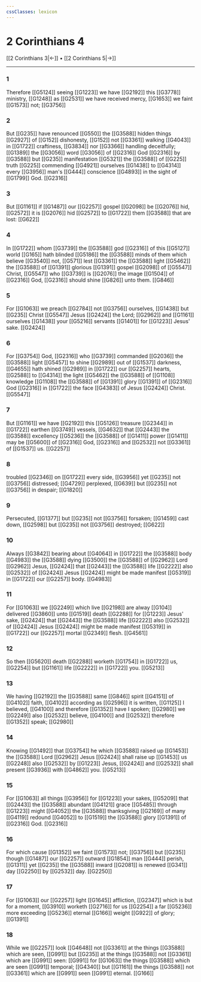 ```yaml
---
cssClasses: lexicon
---
```

# 2 Corinthians 4

[[2 Corinthians 3|←]] • [[2 Corinthians 5|→]]

---

### 1
Therefore [[G5124]]  seeing [[G1223]] we have [[G2192]] this [[G3778]] ministry, [[G1248]] as [[G2531]] we have received mercy, [[G1653]] we faint [[G1573]] not; [[G3756]]

### 2
But [[G235]] have renounced [[G550]] the [[G3588]] hidden things [[G2927]] of [[G152]] dishonesty, [[G152]] not [[G3361]] walking [[G4043]] in [[G1722]] craftiness, [[G3834]] nor [[G3366]] handling deceitfully; [[G1389]] the [[G3056]] word [[G3056]] of [[G2316]] God [[G2316]]  by [[G3588]] but [[G235]] manifestation [[G5321]] the [[G3588]] of [[G225]] truth [[G225]] commending [[G4921]] ourselves [[G1438]] to [[G4314]] every [[G3956]] man's [[G444]] conscience [[G4893]] in the sight of [[G1799]] God. [[G2316]]

### 3
But [[G1161]] if [[G1487]] our [[G2257]] gospel [[G2098]] be [[G2076]] hid, [[G2572]] it is [[G2076]] hid [[G2572]] to [[G1722]] them [[G3588]] that are lost: [[G622]]

### 4
In [[G1722]] whom [[G3739]] the [[G3588]] god [[G2316]] of this [[G5127]] world [[G165]] hath blinded [[G5186]] the [[G3588]] minds of them which believe [[G3540]] not, [[G571]] lest [[G3361]] the [[G3588]] light [[G5462]] the [[G3588]] of [[G1391]] glorious [[G1391]] gospel [[G2098]] of [[G5547]] Christ, [[G5547]] who [[G3739]] is [[G2076]] the image [[G1504]] of [[G2316]] God, [[G2316]] should shine [[G826]] unto them. [[G846]]

### 5
For [[G1063]] we preach [[G2784]] not [[G3756]] ourselves, [[G1438]] but [[G235]] Christ [[G5547]] Jesus [[G2424]] the Lord; [[G2962]] and [[G1161]] ourselves [[G1438]] your [[G5216]] servants [[G1401]] for [[G1223]] Jesus' sake. [[G2424]]

### 6
For [[G3754]] God, [[G2316]] who [[G3739]] commanded [[G2036]] the [[G3588]] light [[G5457]] to shine [[G2989]] out of [[G1537]] darkness, [[G4655]] hath shined [[G2989]] in [[G1722]] our [[G2257]] hearts, [[G2588]] to [[G4314]] the light [[G5462]] the [[G3588]] of [[G1108]] knowledge [[G1108]] the [[G3588]] of [[G1391]] glory [[G1391]] of [[G2316]] God [[G2316]] in [[G1722]] the face [[G4383]] of Jesus [[G2424]] Christ. [[G5547]]

### 7
But [[G1161]] we have [[G2192]] this [[G5126]] treasure [[G2344]] in [[G1722]] earthen [[G3749]] vessels, [[G4632]] that [[G2443]] the [[G3588]] excellency [[G5236]] the [[G3588]] of [[G1411]] power [[G1411]] may be [[G5600]] of [[G2316]] God, [[G2316]] and [[G2532]] not [[G3361]] of [[G1537]] us. [[G2257]]

### 8
troubled [[G2346]] on [[G1722]] every side, [[G3956]] yet [[G235]] not [[G3756]] distressed; [[G4729]] perplexed, [[G639]] but [[G235]] not [[G3756]] in despair; [[G1820]]

### 9
Persecuted, [[G1377]] but [[G235]] not [[G3756]] forsaken; [[G1459]] cast down, [[G2598]] but [[G235]] not [[G3756]] destroyed; [[G622]]

### 10
Always [[G3842]] bearing about [[G4064]] in [[G1722]] the [[G3588]] body [[G4983]] the [[G3588]] dying [[G3500]] the [[G3588]] of [[G2962]] Lord [[G2962]] Jesus, [[G2424]] that [[G2443]] the [[G3588]] life [[G2222]] also [[G2532]] of [[G2424]] Jesus [[G2424]] might be made manifest [[G5319]] in [[G1722]] our [[G2257]] body. [[G4983]]

### 11
For [[G1063]] we [[G2249]] which live [[G2198]] are alway [[G104]] delivered [[G3860]] unto [[G1519]] death [[G2288]] for [[G1223]] Jesus' sake, [[G2424]] that [[G2443]] the [[G3588]] life [[G2222]] also [[G2532]] of [[G2424]] Jesus [[G2424]] might be made manifest [[G5319]] in [[G1722]] our [[G2257]] mortal [[G2349]] flesh. [[G4561]]

### 12
So then [[G5620]] death [[G2288]] worketh [[G1754]] in [[G1722]] us, [[G2254]] but [[G1161]] life [[G2222]] in [[G1722]] you. [[G5213]]

### 13
We having [[G2192]] the [[G3588]] same [[G846]] spirit [[G4151]] of [[G4102]] faith, [[G4102]] according as [[G2596]] it is written, [[G1125]] I believed, [[G4100]] and therefore [[G1352]] have I spoken; [[G2980]] we [[G2249]] also [[G2532]] believe, [[G4100]] and [[G2532]] therefore [[G1352]] speak; [[G2980]]

### 14
Knowing [[G1492]] that [[G3754]] he which [[G3588]] raised up [[G1453]] the [[G3588]] Lord [[G2962]] Jesus [[G2424]] shall raise up [[G1453]] us [[G2248]] also [[G2532]] by [[G1223]] Jesus, [[G2424]] and [[G2532]] shall present [[G3936]] with [[G4862]] you. [[G5213]]

### 15
For [[G1063]] all things [[G3956]] for [[G1223]] your sakes, [[G5209]] that [[G2443]] the [[G3588]] abundant [[G4121]] grace [[G5485]] through [[G1223]] might [[G4052]] the [[G3588]] thanksgiving [[G2169]] of many [[G4119]] redound [[G4052]] to [[G1519]] the [[G3588]] glory [[G1391]] of [[G2316]] God. [[G2316]]

### 16
For which cause [[G1352]] we faint [[G1573]] not; [[G3756]] but [[G235]] though [[G1487]] our [[G2257]] outward [[G1854]] man [[G444]] perish, [[G1311]] yet [[G235]] the [[G3588]] inward [[G2081]] is renewed [[G341]] day [[G2250]] by [[G2532]] day. [[G2250]]

### 17
For [[G1063]] our [[G2257]] light [[G1645]] affliction, [[G2347]] which is but for a moment, [[G3910]] worketh [[G2716]] for us [[G2254]] a far [[G5236]] more exceeding [[G5236]] eternal [[G166]] weight [[G922]] of glory; [[G1391]]

### 18
While we [[G2257]] look [[G4648]] not [[G3361]] at the things [[G3588]] which are seen, [[G991]] but [[G235]] at the things [[G3588]] not [[G3361]] which are [[G991]] seen: [[G991]] for [[G1063]] the things [[G3588]] which are seen [[G991]] temporal; [[G4340]] but [[G1161]] the things [[G3588]] not [[G3361]] which are [[G991]] seen [[G991]] eternal. [[G166]]